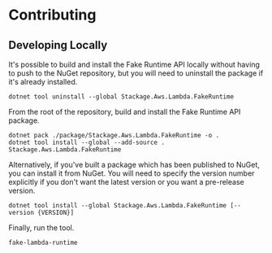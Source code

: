 # Contributing

## Developing Locally

It's possible to build and install the Fake Runtime API locally without having to push to the NuGet repository, but you will need to uninstall the package if it's already installed.

```
dotnet tool uninstall --global Stackage.Aws.Lambda.FakeRuntime
```

From the root of the repository, build and install the Fake Runtime API package.

```
dotnet pack ./package/Stackage.Aws.Lambda.FakeRuntime -o .
dotnet tool install --global --add-source . Stackage.Aws.Lambda.FakeRuntime
```

Alternatively, if you've built a package which has been published to NuGet, you can install it from NuGet. You will need to specify the version number explicitly if you don't want the latest version or you want a pre-release version.

```
dotnet tool install --global Stackage.Aws.Lambda.FakeRuntime [--version {VERSION}]
```

Finally, run the tool.

```
fake-lambda-runtime
```
